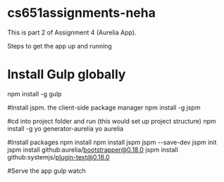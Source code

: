 # cs651assignments-neha

This is part 2 of Assignment 4 (Aurelia App).

Steps to get the app up and running

# Install Gulp globally 
npm install -g gulp
 
#Install jspm. the client-side package manager
npm install -g jspm
 
#cd into project folder and run (this would set up project structure)
npm install -g yo generator-aurelia
yo aurelia
 
#Install packages
npm install
npm install jspm jspm --save-dev
jspm init
jspm install github:aurelia/bootstrapper@0.18.0
jspm install github:systemjs/plugin-text@0.18.0
 
#Serve the app
gulp watch
